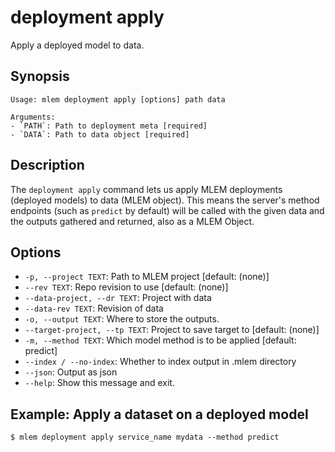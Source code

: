 # deployment apply

Apply a deployed model to data.

## Synopsis

```usage
Usage: mlem deployment apply [options] path data

Arguments:
- `PATH`: Path to deployment meta [required]
- `DATA`: Path to data object [required]
```

## Description

The `deployment apply` command lets us apply MLEM deployments (deployed models)
to data (MLEM object). This means the server's method endpoints (such as
`predict` by default) will be called with the given data and the outputs
gathered and returned, also as a MLEM Object.

## Options

- `-p, --project TEXT`: Path to MLEM project [default: (none)]
- `--rev TEXT`: Repo revision to use [default: (none)]
- `--data-project, --dr TEXT`: Project with data
- `--data-rev TEXT`: Revision of data
- `-o, --output TEXT`: Where to store the outputs.
- `--target-project, --tp TEXT`: Project to save target to [default: (none)]
- `-m, --method TEXT`: Which model method is to be applied [default: predict]
- `--index / --no-index`: Whether to index output in .mlem directory
- `--json`: Output as json
- `--help`: Show this message and exit.

## Example: Apply a dataset on a deployed model

```cli
$ mlem deployment apply service_name mydata --method predict
```
